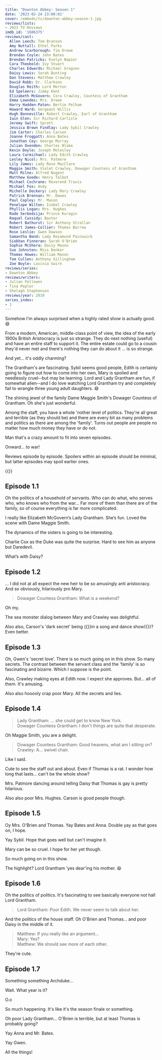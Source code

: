 ```yaml
---
title: "Downton Abbey: Season 1"
date: '2023-02-24 23:00:01'
cover: /embeds/tv/downton-abbey-season-1.jpg
reviews/lists:
- 2023 TV Reviews
imdb_id: '1606375'
reviews/cast:
  Allen Leech: Tom Branson
  Amy Nuttall: Ethel Parks
  Andrew Scarborough: Tim Drewe
  Brendan Coyle: John Bates
  Brendan Patricks: Evelyn Napier
  Cara Theobold: Ivy Stuart
  Charles Edwards: Michael Gregson
  Daisy Lewis: Sarah Bunting
  Dan Stevens: Matthew Crawley
  David Robb: Dr. Clarkson
  Douglas Reith: Lord Merton
  Ed Speleers: Jimmy Kent
  Elizabeth McGovern: Cora Crawley, Countess of Grantham
  Emma Lowndes: Mrs. Drewe
  Harry Hadden-Paton: Bertie Pelham
  Howard Ward: Sergeant Willis
  Hugh Bonneville: Robert Crawley, Earl of Grantham
  Iain Glen: Sir Richard Carlisle
  Jeremy Swift: Spratt
  Jessica Brown Findlay: Lady Sybil Crawley
  Jim Carter: Charles Carson
  Joanne Froggatt: Anna Bates
  Jonathan Coy: George Murray
  Julian Ovenden: Charles Blake
  Kevin Doyle: Joseph Molesley
  Laura Carmichael: Lady Edith Crawley
  Lesley Nicol: Mrs. Patmore
  Lily James: Lady Rose MacClare
  Maggie Smith: Violet Crawley, Dowager Countess of Grantham
  Matt Milne: Alfred Nugent
  Matthew Goode: Henry Talbot
  Michael Cochrane: Reverend Travis
  Michael Fox: Andy
  Michelle Dockery: Lady Mary Crawley
  Patrick Brennan: Mr. Dawes
  Paul Copley: Mr. Mason
  Penelope Wilton: Isobel Crawley
  Phyllis Logan: Mrs. Hughes
  Rade Serbedzija: Prince Kuragin
  Raquel Cassidy: Baxter
  Robert Bathurst: Sir Anthony Strallan
  Robert James-Collier: Thomas Barrow
  Rose Leslie: Gwen Dawson
  Samantha Bond: Lady Rosamund Painswick
  Siobhan Finneran: Sarah O'Brien
  Sophie McShera: Daisy Mason
  Sue Johnston: Miss Denker
  Thomas Howes: William Mason
  Tom Cullen: Anthony Gillingham
  Zoe Boyle: Lavinia Swire
reviews/series:
- Downton Abbey
reviews/writers:
- Julian Fellowes
- Tina Pepler
- Shelagh Stephenson
reviews/year: 2010
series_index:
- 1
---
```

Somehow I'm always surprised when a highly rated show is actually good. :smile:

From a modern, American, middle-class point of view, the idea of the early 1900s British Aristocracy is just so strange. They do next nothing (useful) and have an entire staff to support it. The entire estate could go to a cousin they'd never met and there's nothing they can do about it ... is so strange.

And yet... it's oddly charming? 

The Grantham's are fascinating. Sybil seems good people, Edith is certainly going to figure out how to come into her own, Mary is spoiled and needlessly cruel--but may be learning. Lord and Lady Grantham are fun, if somewhat alien--and I do love watching Lord Grantham try and completely fail to wrangle three young adult daughters. :smile:

The shining jewel of the family Dame Maggie Smith's Dowager Countess of Grantham. Oh she's just wonderful. 

Among the staff, you have a whole 'nother level of politics. They're all great and terrible (as they should be) and there are every bit as many problems and politics as there are among the 'family'. Turns out people are people no matter how much money they have or do not. 

Man that's a crazy amount to fit into seven episodes. 

Onward... to war!

<!--more-->

Reviews episode by episode. Spoilers within an episode should be minimal, but latter episodes may spoil earlier ones. 

{{<toc>}}

## Episode 1.1

Oh the politics of a household of servants. Who can do what, who serves who, who knows who from the war… Far more of them than there are of the family, so of course everything is far more complicated. 

I really like Elizabeth McGovern’s Lady Grantham. She’s fun. Loved the scene with Dame Maggie Smith. 

The dynamics of the sisters is going to be interesting. 

Charlie Cox as the Duke was quite the surprise. Hard to see him as anyone but Daredevil. 

What’s with Daisy?

## Episode 1.2

… I did not at all expect the new heir to be so amusingly anti aristocracy. And so obviously, hilariously pro Mary. 

> Dowager Countess Grantham: What is a weekend?  

Oh my. 

The sea monster dialog between Mary and Crawley was delightful. 

Also also, Carson's 'dark secret' being {{<spoiler>}}in a song and dance show{{</spoiler>}}? Even better. 

## Episode 1.3

Oh, Gwen's 'secret love'. There is so much going on in this show. So many secrets. The contrast between the servant class and the 'family' is so fascinating and bizarre. Which I suppose is the point. 

Also, Crawley making eyes at Edith now. I expect she approves. But... all of them. It's amusing. 

Also also hooooly crap poor Mary. All the secrets and lies. 

## Episode 1.4

> Lady Grantham: ... she could get to know New York.   
> Dowager Countess Grantham: I don't things are quite that desperate.   

Oh Maggie Smith, you are a delight. 

> Dowager Countess Grantham: Good heavens, what am I sitting on?  
> Crawley: A... swivel chair.   

Like I said. 

Cute to see the staff out and about. Even if Thomas is a rat. I wonder how long that lasts... can't be the whole show?

Mrs. Patmore dancing around telling Daisy that Thomas is gay is pretty hilarious. 

Also also poor Mrs. Hughes. Carson is good people though. 

## Episode 1.5

Oy Mrs. O'Brien and Thomas. Yay Bates and Anna. Double yay as that goes on, I hope. 

Yay Sybil. Hope that goes well but can't imagine it. 

Mary can be so cruel. I hope for her yet though. 

So much going on in this show. 

The highlight? Lord Grantham 'yes dear'ing his mother. 😆

## Episode 1.6

Oh the politics of politics. It's fascinating to see basically everyone not hall Lord Grantham. 

> Lord Grantham: Poor Edith. We never seem to talk about her.   

And the politics of the house staff. Oh O'Brien and Thomas... and poor Daisy in the middle of it. 

> Matthew: If you really like an argument...  
> Mary: Yes?  
> Matthew: We should see more of each other.   

They're cute. 

## Episode 1.7

Something something Archduke... 

Wait. What year is it? 

O.o

So much happening. It's like it's the season finale or something. 

Oh poor Lady Grantham... O'Brien is terrible, but at least Thomas is probably going? 

Yay Anna and Mr. Bates. 

Yay Gwen. 

All the things! 
